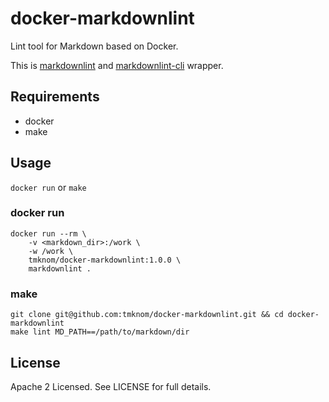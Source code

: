 # docker-markdownlint

Lint tool for Markdown based on Docker.

This is [markdownlint](https://github.com/DavidAnson/markdownlint)
and [markdownlint-cli](https://github.com/igorshubovych/markdownlint-cli) wrapper.

## Requirements

- docker
- make

## Usage

`docker run` or `make`

### docker run

```shell
docker run --rm \
    -v <markdown_dir>:/work \
    -w /work \
    tmknom/docker-markdownlint:1.0.0 \
    markdownlint .
```

### make

```shell
git clone git@github.com:tmknom/docker-markdownlint.git && cd docker-markdownlint
make lint MD_PATH==/path/to/markdown/dir
```

## License

Apache 2 Licensed. See LICENSE for full details.
